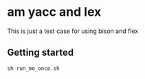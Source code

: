 # am yacc and lex

This is just a test case for using bison and flex

## Getting started

```
sh run_me_once.sh
```
